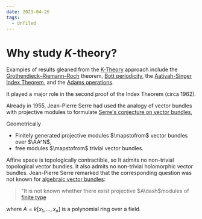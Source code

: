 ```yaml
---
date: 2021-04-26
tags: 
  - Unfiled
---
```


# Why study $K$-theory?
Examples of results gleaned from the [K-Theory](K-Theory.md) approach include the [Grothendieck–Riemann–Roch](Grothendieck–Riemann–Roch) theorem, [Bott periodicity](Bott%20periodicity), the [Aatiyah-Singer Index Theorem](Aatiyah-Singer%20Index%20Theorem.md), and the [Adams operations](Adams%20operations).

It played a major role in the second proof of the Index Theorem (circa 1962).

Already in 1955, Jean-Pierre Serre had used the analogy of vector bundles with projective modules to formulate [Serre's conjecture on vector bundles](Serre's%20conjecture%20on%20vector%20bundles),

Geometrically
- Finitely generated projective modules $\mapstofrom$ vector bundles over $\AA^N$, 
- free modules $\mapstofrom$ trivial vector bundles. 
 
Affine space is topologically contractible, so It admits no non-trivial topological vector bundles. It also admits no non-trivial holomorphic vector bundles. Jean-Pierre Serre remarked that the corresponding question was not known for [algebraic vector bundles](algebraic%20vector%20bundles): 
> "It is not known whether there exist projective $A\dash$modules of [finite type](finite%20type.md) 

where $A = k[x_1, ..., x_n]$ is a polynomial ring over a field.


